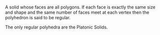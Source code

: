A solid whose faces are all polygons. If each face is exactly the same
size and shape and the same number of faces meet at each vertex then the
polyhedron is said to be regular.

The only regular polyhedra are the Platonic Solids.
